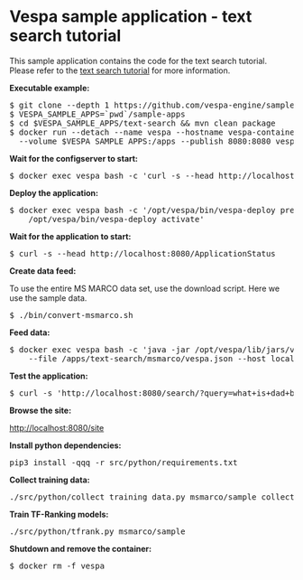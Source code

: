 <!-- Copyright 2019 Oath Inc. Licensed under the terms of the Apache 2.0 license. See LICENSE in the project root. -->

# Vespa sample application - text search tutorial

This sample application contains the code for the text search tutorial. Please refer to the
[text search tutorial](https://docs.vespa.ai/en/tutorials/text-search.html)
for more information.

**Executable example:**

<pre data-test="exec">
$ git clone --depth 1 https://github.com/vespa-engine/sample-apps.git
$ VESPA_SAMPLE_APPS=`pwd`/sample-apps
$ cd $VESPA_SAMPLE_APPS/text-search &amp;&amp; mvn clean package
$ docker run --detach --name vespa --hostname vespa-container --privileged \
  --volume $VESPA_SAMPLE_APPS:/apps --publish 8080:8080 vespaengine/vespa
</pre>

**Wait for the configserver to start:**

<pre data-test="exec" data-test-wait-for="200 OK">
$ docker exec vespa bash -c 'curl -s --head http://localhost:19071/ApplicationStatus'
</pre>

**Deploy the application:**

<pre data-test="exec">
$ docker exec vespa bash -c '/opt/vespa/bin/vespa-deploy prepare /apps/text-search/target/application.zip && \
    /opt/vespa/bin/vespa-deploy activate'
</pre>

**Wait for the application to start:**

<pre data-test="exec" data-test-wait-for="200 OK">
$ curl -s --head http://localhost:8080/ApplicationStatus
</pre>

**Create data feed:**

To use the entire MS MARCO data set, use the download script. Here we use the sample data.

<pre data-test="exec">
$ ./bin/convert-msmarco.sh
</pre>

**Feed data:**

<pre data-test="exec">
$ docker exec vespa bash -c 'java -jar /opt/vespa/lib/jars/vespa-http-client-jar-with-dependencies.jar \
    --file /apps/text-search/msmarco/vespa.json --host localhost --port 8080'
</pre>

**Test the application:**

<pre data-test="exec" data-test-assert-contains="D2977840">
$ curl -s 'http://localhost:8080/search/?query=what+is+dad+bod'
</pre>

**Browse the site:**

[http://localhost:8080/site](http://localhost:8080/site)

**Install python dependencies:**

<pre data-test="exec">
pip3 install -qqq -r src/python/requirements.txt
</pre>

**Collect training data:**

<pre data-test="exec">
./src/python/collect_training_data.py msmarco/sample collect_rank_features 99
</pre>

**Train TF-Ranking models:**

<pre data-test="exec">
./src/python/tfrank.py msmarco/sample
</pre>

**Shutdown and remove the container:**

<pre data-test="after">
$ docker rm -f vespa
</pre>

